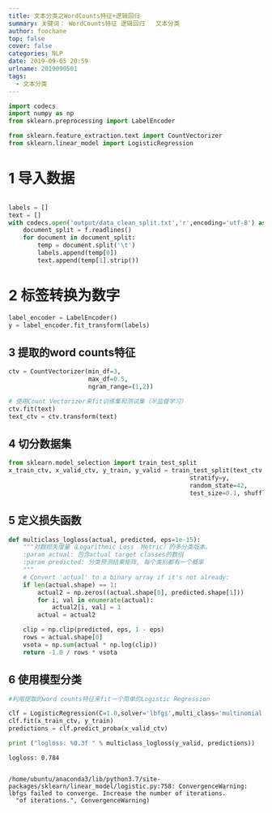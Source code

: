 ```yaml
---
title: 文本分类之WordCounts特征+逻辑回归
summary: 关键词： WordCounts特征 逻辑回归   文本分类
author: foochane
top: false
cover: false
categories: NLP
date: 2019-09-05 20:59
urlname: 2019090501
tags:
  - 文本分类
---
```





```python
import codecs 
import numpy as np
from sklearn.preprocessing import LabelEncoder

from sklearn.feature_extraction.text import CountVectorizer
from sklearn.linear_model import LogisticRegression
```

# 1 导入数据


```python

labels = []
text = []
with codecs.open('output/data_clean_split.txt','r',encoding='utf-8') as f:
    document_split = f.readlines()
    for document in document_split:
        temp = document.split('\t')
        labels.append(temp[0])
        text.append(temp[1].strip())  


```

# 2 标签转换为数字


```python
label_encoder = LabelEncoder()
y = label_encoder.fit_transform(labels)
```

## 3 提取的word counts特征


```python
ctv = CountVectorizer(min_df=3,
                      max_df=0.5,
                      ngram_range=(1,2))

# 使用Count Vectorizer来fit训练集和测试集（半监督学习）
ctv.fit(text)
text_ctv = ctv.transform(text)
```

## 4 切分数据集


```python
from sklearn.model_selection import train_test_split
x_train_ctv, x_valid_ctv, y_train, y_valid = train_test_split(text_ctv, y, 
                                                  stratify=y, 
                                                  random_state=42, 
                                                  test_size=0.1, shuffle=True)
```

## 5 定义损失函数


```python
def multiclass_logloss(actual, predicted, eps=1e-15):
    """对数损失度量（Logarithmic Loss  Metric）的多分类版本。
    :param actual: 包含actual target classes的数组
    :param predicted: 分类预测结果矩阵, 每个类别都有一个概率
    """
    # Convert 'actual' to a binary array if it's not already:
    if len(actual.shape) == 1:
        actual2 = np.zeros((actual.shape[0], predicted.shape[1]))
        for i, val in enumerate(actual):
            actual2[i, val] = 1
        actual = actual2

    clip = np.clip(predicted, eps, 1 - eps)
    rows = actual.shape[0]
    vsota = np.sum(actual * np.log(clip))
    return -1.0 / rows * vsota
```

## 6 使用模型分类


```python
#利用提取的word counts特征来fit一个简单的Logistic Regression 

clf = LogisticRegression(C=1.0,solver='lbfgs',multi_class='multinomial')
clf.fit(x_train_ctv, y_train)
predictions = clf.predict_proba(x_valid_ctv)

print ("logloss: %0.3f " % multiclass_logloss(y_valid, predictions))
```

    logloss: 0.784 


    /home/ubuntu/anaconda3/lib/python3.7/site-packages/sklearn/linear_model/logistic.py:758: ConvergenceWarning: lbfgs failed to converge. Increase the number of iterations.
      "of iterations.", ConvergenceWarning)


